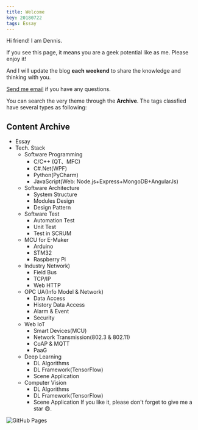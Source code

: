 ```yaml
---
title: Welcome
key: 20180722
tags: Essay
---
```

Hi friend! I am Dennis.

If you see this page, it means you are a geek potential like as me. Please enjoy it!

And I will update the blog **each weekend** to share the knowledge and thinking with you.

<!--more-->
[Send me email](mailto:zhanghaitao@estun.com) if you have any questions.

You can search the very theme through the **Archive**. The tags classfied have several types as following:

<h2>Content Archive</h2>
   
- Essay
- Tech. Stack
  - Software Programming
    - C/C++ (QT、MFC)
    - C#.Net(WPF)
    - Python(PyCharm)
    - JavaScript(Web: Node.js+Express+MongoDB+AngularJs)
  - Software Architecture
    - System Structure
    - Modules Design
    - Design Pattern
  - Software Test
    - Automation Test
    - Unit Test
    - Test in SCRUM
  - MCU for E-Maker
    - Arduino
    - STM32
    - Raspberry Pi
  - Industry Network)
    - Field Bus
    - TCP/IP
    - Web HTTP
  - OPC UA(Info Model & Network)
    - Data Access
    - History Data Access
    - Alarm & Event
    - Security
  - Web IoT
    - Smart Devices(MCU)
    - Network Transmission(802.3 & 802.11)
    - CoAP & MQTT
    - PaaG
  - Deep Learning
    - DL Algorithms
    - DL Framework(TensorFlow)
    - Scene Application
  - Computer Vision
    - DL Algorithms
    - DL Framework(TensorFlow)
    - Scene Application
If you like it, please don't forget to give me a star :smile:.

![GitHub Pages](https://github.com/orgs/EstunSWRD/teams/wetogo_pc_software) 
